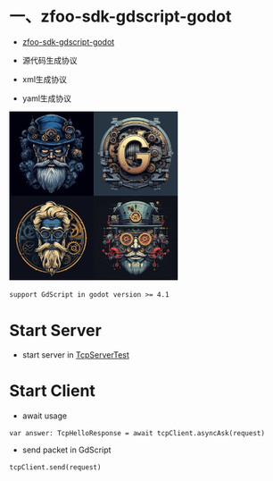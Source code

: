 # 一、zfoo-sdk-gdscript-godot


- [zfoo-sdk-gdscript-godot](https://github.com/zfoo-project/zfoo-sdk-gdscript-godot)

- 源代码生成协议
- xml生成协议
- yaml生成协议

<img src="image/a07.jpg" width="60%">

```
support GdScript in godot version >= 4.1
```

# Start Server

- start server
  in [TcpServerTest](https://github.com/zfoo-project/zfoo/blob/64a9fec7bac3fb10cb798a567f75bb6d7230a121/net/src/test/java/com/zfoo/net/core/tcp/server/TcpServerTest.java)

# Start Client

- await usage

```
var answer: TcpHelloResponse = await tcpClient.asyncAsk(request)
```

- send packet in GdScript

```
tcpClient.send(request)
```
